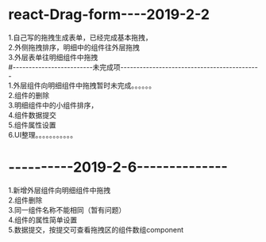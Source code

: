# react-Drag-form----2019-2-2
1.自己写的拖拽生成表单，已经完成基本拖拽，  
2.外侧拖拽排序，明细中的组件往外层拖拽  
3.外层表单往明细组件中拖拽  
#-------------------------未完成项--------------------------------------------  
1.外层组件向明细组件中拖拽暂时未完成。。。。。。  
2.组件的删除  
3.明细组件中的小组件排序，  
4.组件数据提交  
5.组件属性设置  
6.UI整理。。。。。。。。。。。  
# ----------2019-2-6--------------  
1.新增外层组件向明细组件中拖拽  
2.组件删除  
3.同一组件名称不能相同（暂有问题）  
4.组件的属性简单设置  
5.数据提交，按提交可查看拖拽区的组件数组component

